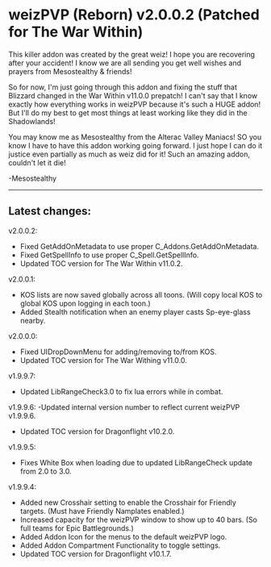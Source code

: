 # weizPVP (Reborn) v2.0.0.2 (Patched for The War Within)

This killer addon was created by the great weiz!
I hope you are recovering after your accident! I know we are all sending
you get well wishes and prayers from Mesostealthy & friends!

So for now, I'm just going through this addon and fixing the stuff that
Blizzard changed in the War Within v11.0.0 prepatch! I can't say that
I know exactly how everything works in weizPVP because it's such a HUGE
addon! But I'll do my best to get most things at least working like they
did in the Shadowlands!

You may know me as Mesostealthy from the Alterac Valley Maniacs!
SO you know I have to have this addon working going forward.
I just hope I can do it justice even partially as much as
weiz did for it! Such an amazing addon, couldn't let it die!

-Mesostealthy

---------------------------------------------------------------------------
Latest changes:
---------------------------------------------------------------------------
v2.0.0.2:
- Fixed GetAddOnMetadata to use proper C_Addons.GetAddOnMetadata.
- Fixed GetSpellInfo to use proper C_Spell.GetSpellInfo.
- Updated TOC version for The War Within v11.0.2.

v2.0.0.1:
- KOS lists are now saved globally across all toons. (Will copy local KOS to global KOS upon logging in each toon.)
- Added Stealth notification when an enemy player casts Sp-eye-glass nearby.

v2.0.0.0:
- Fixed UIDropDownMenu for adding/removing to/from KOS.
- Updated TOC version for The War Withing v11.0.0.

v1.9.9.7:
- Updated LibRangeCheck3.0 to fix lua errors while in combat.

v1.9.9.6:
-Updated internal version number to reflect current weizPVP v1.9.9.6.
- Updated TOC version for Dragonflight v10.2.0.

v1.9.9.5:
- Fixes White Box when loading due to updated LibRangeCheck update from 2.0 to 3.0.

v1.9.9.4:
- Added new Crosshair setting to enable the Crosshair for Friendly targets. (Must have Friendly Namplates enabled.)
- Increased capacity for the weizPVP window to show up to 40 bars. (So full teams for Epic Battlegrounds.)
- Added Addon Icon for the menus to the default weizPVP logo.
- Added Addon Compartment Functionality to toggle settings.
- Updated TOC version for Dragonflight v10.1.7.
